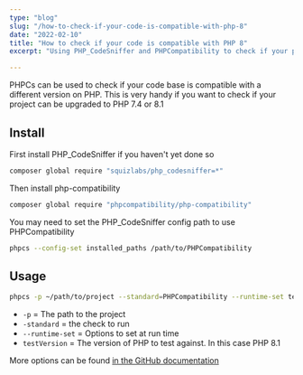 ```yaml
---
type: "blog"
slug: "/how-to-check-if-your-code-is-compatible-with-php-8"
date: "2022-02-10"
title: "How to check if your code is compatible with PHP 8"
excerpt: "Using PHP_CodeSniffer and PHPCompatibility to check if your project can be upgraded to a different version of PHP"

---
```


PHPCs can be used to check if your code base is compatible with a different version on PHP. This is very handy if you want to check if your project can be upgraded to PHP 7.4 or 8.1

## Install

First install PHP_CodeSniffer if you haven't yet done so

```bash
composer global require "squizlabs/php_codesniffer=*"
```

Then install php-compatibility

```bash
composer global require "phpcompatibility/php-compatibility"
```

You may need to set the PHP_CodeSniffer config path to use PHPCompatibility

```bash
phpcs --config-set installed_paths /path/to/PHPCompatibility
```

## Usage

```bash
phpcs -p ~/path/to/project --standard=PHPCompatibility --runtime-set testVersion 8.1
```

- `-p` = The path to the project
- `-standard` = the check to run
- `--runtime-set` = Options to set at run time
- `testVersion` = The version of PHP to test against. In this case PHP 8.1


More options can be found [in the GitHub documentation](https://github.com/PHPCompatibility/PHPCompatibility#installation-in-a-composer-project-method-1)